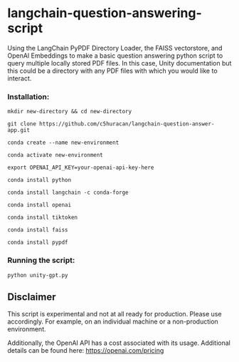 # langchain-question-answering-script

Using the LangChain PyPDF Directory Loader, the FAISS vectorstore, and OpenAI Embeddings to make a basic question answering python script to query multiple locally stored PDF files. In this case, Unity documentation but this could be a directory with any PDF files with which you would like to interact.

### Installation:

`mkdir new-directory && cd new-directory`

`git clone https://github.com/c5huracan/langchain-question-answer-app.git`

`conda create --name new-environment`

`conda activate new-environment`

`export OPENAI_API_KEY=your-openai-api-key-here`

`conda install python`

`conda install langchain -c conda-forge`

`conda install openai`

`conda install tiktoken`

`conda install faiss`

`conda install pypdf`

### Running the script:

`python unity-gpt.py`

## Disclaimer

This script is experimental and not at all ready for production. Please use accordingly. For example, on an individual machine or a non-production environment.

Additionally, the OpenAI API has a cost associated with its usage. Additional details can be found here: https://openai.com/pricing
